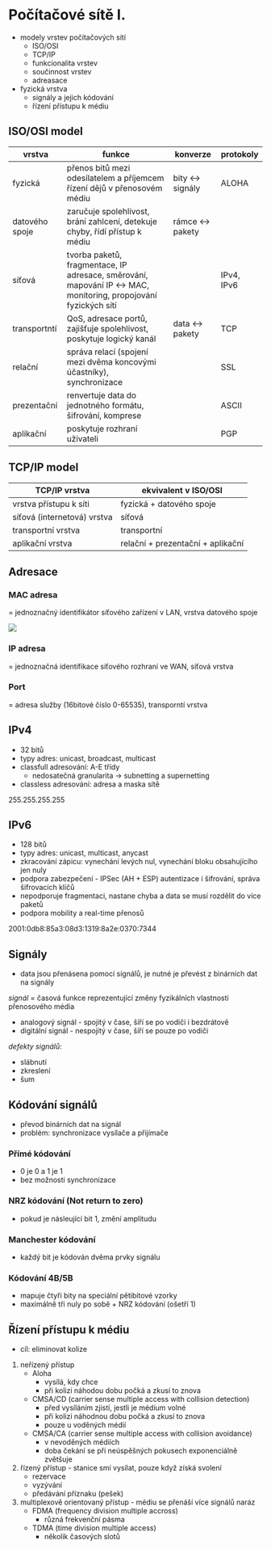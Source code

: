 # Počítačové sítě I.
- modely vrstev počítačových sítí
    - ISO/OSI
    - TCP/IP
    - funkcionalita vrstev
    - součinnost vrstev
    - adreasace
- fyzická vrstva
    - signály a jejich kódování
    - řízení přístupu k médiu

## ISO/OSI model

| vrstva            | funkce | konverze | protokoly |
|-------------------|--------|-----------|----------|
| fyzická           | přenos bitů mezi odesílatelem a příjemcem řízení dějů v přenosovém médiu | bity <-> signály | ALOHA |
| datového spoje    | zaručuje spolehlivost, brání zahlcení, detekuje chyby, řídí přístup k médiu | rámce <-> pakety | |
| síťová            | tvorba paketů, fragmentace, IP adresace, směrování, mapování IP <-> MAC, monitoring, propojování fyzických sítí | | IPv4, IPv6 |
| transportntí      | QoS, adresace portů, zajišťuje spolehlivost, poskytuje logický kanál |  data <-> pakety |TCP |
| relační           | správa relací (spojení mezi dvěma koncovými účastníky), synchronizace | | SSL |
| prezentační       | renvertuje data do jednotného formátu, šifrování, komprese | | ASCII |
| aplikační         | poskytuje rozhraní uživateli | | PGP |

## TCP/IP model

| TCP/IP vrstva                 | ekvivalent v ISO/OSI |
|-------------------------------|----------------------|
| vrstva přístupu k síti        | fyzická + datového spoje |
| síťová (internetová) vrstva   | síťová |
| transportní vrstva            | transportní |
| aplikační vrstva              | relační + prezentační + aplikační |

## Adresace

### MAC adresa
= jednoznačný identifikátor síťového zařízení v LAN, vrstva datového spoje

![](13/IMG_4476.JPG)

### IP adresa
= jednoznačná identifikace síťového rozhraní ve WAN, síťová vrstva

### Port
= adresa služby (16bitové číslo 0-65535), transporntí vrstva

## IPv4
- 32 bitů
- typy adres: unicast, broadcast, multicast
- classfull adresování: A-E třídy
    - nedosatečná granularita -> subnetting a supernetting
- classless adresování: adresa a maska sítě

255.255.255.255

## IPv6
- 128 bitů
- typy adres: unicast, multicast, anycast
- zkracování zápicu: vynechání levých nul, vynechání bloku obsahujícího jen nuly
- podpora zabezpečení - IPSec (AH + ESP) autentizace i šifrování, správa šifrovacích klíčů
- nepodporuje fragmentaci, nastane chyba a data se musí rozdělit do více paketů
- podpora mobility a real-time přenosů

2001:0db8:85a3:08d3:1319:8a2e:0370:7344

## Signály
- data jsou přenásena pomocí signálů, je nutné je převést z binárních dat na signály

_signál_ = časová funkce reprezentující změny fyzikálních vlastnosti přenosového média

- analogový signál - spojitý v čase, šíří se po vodiči i bezdrátově
- digitální signál - nespojitý v čase, šíří se pouze po vodiči

_defekty signálů_:

- slábnutí
- zkreslení
- šum

## Kódování signálů

- převod binárních dat na signál
- problém: synchronizace vysílače a přijímače

### Přímé kódování
- 0 je 0 a 1 je 1
- bez možnosti synchronizace

### NRZ kódování (Not return to zero)
- pokud je násleující bit 1, změní amplitudu

### Manchester kódování
- každý bit je kódován dvěma prvky signálu

### Kódování 4B/5B
- mapuje čtyři bity na speciální pětibitové vzorky
- maximálně tři nuly po sobě + NRZ kódování (ošetří 1)

## Řízení přístupu k médiu
- cíl: eliminovat kolize

1. neřízený přístup
    - Aloha
        - vysílá, kdy chce
        - při kolizi náhodou dobu počká a zkusí to znova
    - CMSA/CD (carrier sense multiple access with collision detection)
        - před vysíláním zjistí, jestli je médium volné
        - při kolizi náhodnou dobu počká a zkusí to znova
        - pouze u voděných médií
    - CMSA/CA (carrier sense multiple access with collision avoidance)
        - v nevoděných médiích
        - doba čekání se při neúspěšných pokusech exponenciálně zvětšuje
2. řízený přístup - stanice smí vysílat, pouze když získá svolení
    - rezervace
    - vyzývání
    - předávání příznaku (pešek)
3. multiplexově orientovaný přístup - médiu se přenáší více signálů naráz
    - FDMA (frequency division multiple accross)
        - různá frekvenční pásma
    - TDMA (time division multiple access)
        - několik časových slotů
